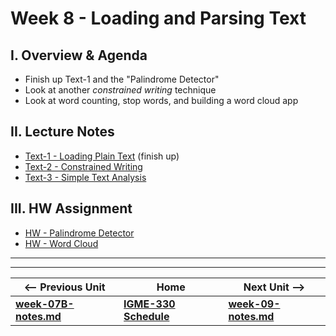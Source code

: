 # Week 8 - Loading and Parsing Text

## I. Overview & Agenda

- Finish up Text-1 and the "Palindrome Detector"
- Look at another *constrained writing* technique
- Look at word counting, stop words, and building a word cloud app

## II. Lecture Notes

- [Text-1 - Loading Plain Text](https://github.com/tonethar/IGME-330-Master/blob/master/notes/text-1.md) (finish up)
- [Text-2 - Constrained Writing](https://github.com/tonethar/IGME-330-Master/blob/master/notes/text-2.md)
- [Text-3 - Simple Text Analysis](https://github.com/tonethar/IGME-330-Master/blob/master/notes/text-3.md)

## III. HW Assignment

- [HW - Palindrome Detector](https://github.com/tonethar/IGME-330-Master/blob/master/notes/HW-palindrome-detector.md)
- [HW - Word Cloud](https://github.com/tonethar/IGME-330-Master/blob/master/notes/HW-word-cloud.md)

<hr><hr>

| <-- Previous Unit | Home | Next Unit -->
| --- | --- | --- 
| [**week-07B-notes.md**](week-07B-notes.md)     |  [**IGME-330 Schedule**](../schedule.md) | [**week-09-notes.md**](week-09A-notes.md)

